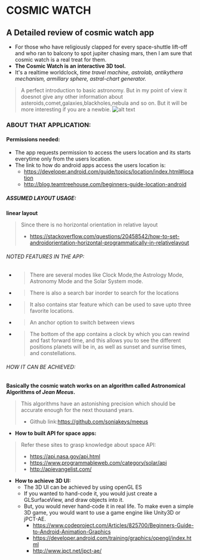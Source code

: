 # COSMIC WATCH
## A Detailed review of cosmic watch app
* For those who have religiously clapped for every space-shuttle lift-off and who ran to balcony to spot jupiter chasing mars, then
I am sure that cosmic watch is a real treat for them.
* **The Cosmic Watch is an interactive 3D tool.**
* It's a realtime worldclock, *time travel machine, astrolab, antikythera mechanism, 
armillary sphere, astral-chart generator.*
> A perfect introduction to basic astronomy. 
> But in my point of view it doesnot give any other information about asteroids,comet,galaxies,blackholes,nebula and so on.
> But it will be more interesting if you are a newbie.
![alt text](http://cosmic-watch.com/wp-content/uploads/2015/05/cosmic_watch_tutorial_11-960x600.jpg)
### ABOUT THAT APPLICATION:
#### Permissions needed:
* The app requests permission to access the users location and its starts everytime only from the users location.
* The link to how do android apps access the users location is:
   - https://developer.android.com/guide/topics/location/index.html#location
   - http://blog.teamtreehouse.com/beginners-guide-location-android
##### ASSUMED LAYOUT USAGE:
**linear layout**
>Since there is no horizontal orientation in relative layout
 > - https://stackoverflow.com/questions/20458542/how-to-set-androidorientation-horizontal-programmatically-in-relativelayout
###### NOTED FEATURES IN THE APP:
* >There are several modes like Clock Mode,the Astrology Mode, Astronomy Mode and the Solar System mode.
* >There is also a search bar inorder to search for the locations
* >It also contains star feature which can be used to save upto three favorite locations.
* >An anchor option to switch between views
* >The bottom of the app contains a clock by which you can rewind and fast forward time, and this allows you to see the different          positions planets will be in, as well as sunset and sunrise times, and constellations.
###### HOW IT CAN BE ACHIEVED:
**Basically the cosmic watch works on an algorithm called Astronomical Algorithms of *Jean Meeus*.**
 >This algorithms have an astonishing precision which should be accurate enough for the next thousand years.
   > - Github link:https://github.com/soniakeys/meeus
* **How to built API for space apps:**
>Refer these sites to grasp knowledge about space API:
 > - https://api.nasa.gov/api.html
 > - https://www.programmableweb.com/category/solar/api
 > - http://apievangelist.com/
* **How to achieve 3D UI:**
  * The 3D UI can be achieved by using openGL ES
  * If you wanted to hand-code it, you would just create a GLSurfaceView, and draw objects into it.
  * But, you would never hand-code it in real life. To make even a simple 3D game, you would want to use a game engine like Unity3D or       jPCT-AE.
    - https://www.codeproject.com/Articles/825700/Beginners-Guide-to-Android-Animation-Graphics
    - https://developer.android.com/training/graphics/opengl/index.html
    - http://www.jpct.net/jpct-ae/





